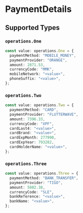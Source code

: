 # PaymentDetails


## Supported Types

### `operations.One`

```typescript
const value: operations.One = {
  paymentMethod: "MOBILE_MONEY",
  paymentProvider: "ORANGE",
  amount: 2871.53,
  currencyCode: "MMK",
  mobileNetwork: "<value>",
  phoneSuffix: "<value>",
};
```

### `operations.Two`

```typescript
const value: operations.Two = {
  paymentMethod: "CARD",
  paymentProvider: "FLUTTERWAVE",
  amount: 7396.33,
  currencyCode: "XPF",
  cardLast4: "<value>",
  cardBrand: "<value>",
  cardExpMonth: 277990,
  cardExpYear: 793282,
  cardHolderName: "<value>",
};
```

### `operations.Three`

```typescript
const value: operations.Three = {
  paymentMethod: "BANK_TRANSFER",
  paymentProvider: "TIGO",
  amount: 5802.38,
  currencyCode: "SLE",
  bankReference: "<value>",
  bankName: "<value>",
};
```

